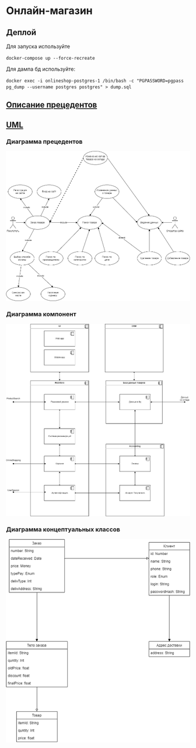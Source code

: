 # Онлайн-магазин

## Деплой

Для запуска используйте

`docker-compose up --force-recreate`

Для дампа бд используйте:

`docker exec -i onlineshop-postgres-1 /bin/bash -c "PGPASSWORD=pgpass pg_dump --username postgres postgres" > dump.sql`


## [Описание прецедентов](https://github.com/rewqqx/OnlineShop/blob/main/uml/PrecedentDescr.pdf)

## [UML](https://github.com/rewqqx/OnlineShop/blob/main/uml)

### Диаграмма прецедентов

![Диаграмма прецедентов](https://github.com/rewqqx/OnlineShop/blob/main/uml/PrecedentDiagram.png)

### Диаграмма компонент

![Диаграмма компонент](https://github.com/rewqqx/OnlineShop/blob/main/uml/ComponentDiagram.png)

### Диаграмма концептуальных классов

![Диаграмма концептуальных классов](https://github.com/rewqqx/OnlineShop/blob/main/uml/ConceptDiagram.png)
